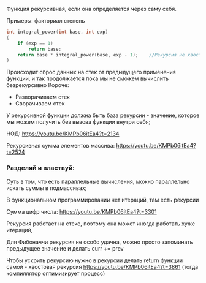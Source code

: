 Функция рекурсивная, если она определяется через саму себя.

Примеры:
    факториал
    степень

```cpp
int integral_power(int base, int exp)
{
    if (exp == 1)
        return base;
    return base * integral_power(base, exp - 1);    //Рекурсия не хвостовая - просто в качестве примера
}
```

Происходит сброс данных на стек от предыдущего применения функции, и так продолжается пока мы не сможем вычислить безрекурсивно
Короче:
- Разворачиваем стек
- Сворачиваем стек

У рекурсивной функции должна быть база рекурсии - значение, которое мы можем получить без вызова функции внутри себя;

НОД: https://youtu.be/KMPb06itEa4?t=2134

Рекурсивная сумма элементов массива: https://youtu.be/KMPb06itEa4?t=2524

### Разделяй и властвуй:
Суть в том, что есть параллельные вычисления, можно параллельно искать суммы в подмассивах;

В функциональном программировании нет итераций, там есть рекурсии  

Сумма цифр числа: https://youtu.be/KMPb06itEa4?t=3301

Рекурсия работает на стеке, поэтому она может иногда работать хуже итераций,

Для Фибоначчи рекурсия не особо удачна, можно просто запоминать предыдущее значение и делать curr += prev

Чтобы ускрить рекурсию нужно в рекурсии делать return функции самой - хвостовая рекурсия https://youtu.be/KMPb06itEa4?t=3861
(тогда компиллятор оптимизирует процесс)

